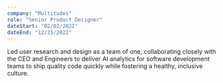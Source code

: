 ```yaml
---
company: "Multitudes"
role: "Senior Product Designer"
dateStart: "02/02/2022"
dateEnd: "12/25/2022"
---
```


Led user research and design as a team of one, collaborating closely with the CEO and Engineers to deliver AI analytics for software development teams to ship quality code quickly while fostering a healthy, inclusive culture.